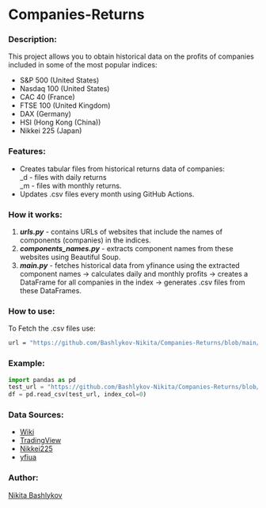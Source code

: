 ﻿# Companies-Returns
### Description: 
This project allows you to obtain historical data on the profits of companies included in some of the most popular indices:
- S&P 500 (United States)
- Nasdaq 100 (United States)
- CAC 40 (France)
- FTSE 100 (United Kingdom)
- DAX (Germany)
- HSI (Hong Kong (China))
- Nikkei 225 (Japan)

### Features: 
- Creates tabular files from historical returns data of companies:  
  _d - files with daily returns  
  _m - files with monthly returns.
- Updates .csv files every month using GitHub Actions.
### How it works:

1) ***urls.py*** - contains URLs of websites that include the names of components (companies) in the indices.
2) ***components_names.py*** - extracts component names from these websites using Beautiful Soup.
3) ***main.py*** - fetches historical data from yfinance using the extracted component names &#8594; calculates daily and monthly profits &#8594; creates a DataFrame for all companies in the index &#8594; generates .csv files from these DataFrames.



### How to use:
To Fetch the .csv files use:
```sh
url = "https://github.com/Bashlykov-Nikita/Companies-Returns/blob/main/data/${file_name}.csv?raw=true"
```
### Example:
```python
import pandas as pd
test_url = "https://github.com/Bashlykov-Nikita/Companies-Returns/blob/main/data/DowJones_d.csv?raw=true"
df = pd.read_csv(test_url, index_col=0)
```
### Data Sources:
* [Wiki](https://en.wikipedia.org/wiki/List_of_S%26P_500_companies)
* [TradingView](www.tradingview.com)
* [Nikkei225](https://indexes.nikkei.co.jp/en/nkave/index/component)
* [yfiua](https://github.com/yfiua/index-constituents/tree/main?tab=readme-ov-file)

### Author:
[Nikita Bashlykov](https://github.com/Bashlykov-Nikita)

